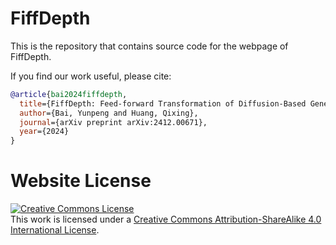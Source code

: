 # FiffDepth
This is the repository that contains source code for the webpage of FiffDepth.

If you find our work useful, please cite:
```bibtex
@article{bai2024fiffdepth,
  title={FiffDepth: Feed-forward Transformation of Diffusion-Based Generators for Detailed Depth Estimation},
  author={Bai, Yunpeng and Huang, Qixing},
  journal={arXiv preprint arXiv:2412.00671},
  year={2024}
}
```

# Website License
<a rel="license" href="http://creativecommons.org/licenses/by-sa/4.0/"><img alt="Creative Commons License" style="border-width:0" src="https://i.creativecommons.org/l/by-sa/4.0/88x31.png" /></a><br />This work is licensed under a <a rel="license" href="http://creativecommons.org/licenses/by-sa/4.0/">Creative Commons Attribution-ShareAlike 4.0 International License</a>.
